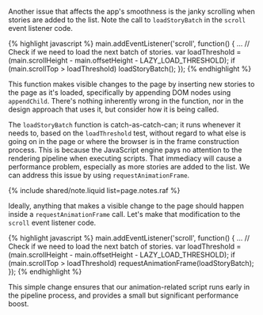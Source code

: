 


<p class="intro">
  Another issue that affects the app's smoothness is the janky scrolling when 
  stories are added to the list. Note the call to <code>loadStoryBatch</code> 
  in the <code>scroll</code> event listener code.
</p>

{% highlight javascript %}
main.addEventListener('scroll', function() {
  ...
  // Check if we need to load the next batch of stories.
  var loadThreshold = (main.scrollHeight - main.offsetHeight -
      LAZY_LOAD_THRESHOLD);
  if (main.scrollTop > loadThreshold)
    loadStoryBatch();
});
{% endhighlight %}

This function makes visible changes to the page by inserting new stories to the 
page as it's loaded, specifically by appending DOM nodes using `appendChild`. 
There's nothing inherently wrong in the function, nor in the design approach 
that uses it, but consider how it is being called.

The `loadStoryBatch` function is catch-as-catch-can; it runs whenever it 
needs to, based on the `loadThreshold` test, without regard to what else is 
going on in the page or where the browser is in the frame construction 
process. This is because the JavaScript engine pays no attention to the 
rendering pipeline when executing scripts. That immediacy will cause a 
performance problem, especially as more stories are added to the list. We 
can address this issue by using `requestAnimationFrame`.

{% include shared/note.liquid list=page.notes.raf %}


Ideally, anything that makes a visible change to the page should happen inside 
a `requestAnimationFrame` call. Let's make that modification to the `scroll` 
event listener code.

{% highlight javascript %}
main.addEventListener('scroll', function() {
  ...
  // Check if we need to load the next batch of stories.
  var loadThreshold = (main.scrollHeight - main.offsetHeight -
      LAZY_LOAD_THRESHOLD);
  if (main.scrollTop > loadThreshold)
    requestAnimationFrame(loadStoryBatch);
});
{% endhighlight %}

This simple change ensures that our animation-related script runs early in the 
pipeline process, and provides a small but significant performance boost.



